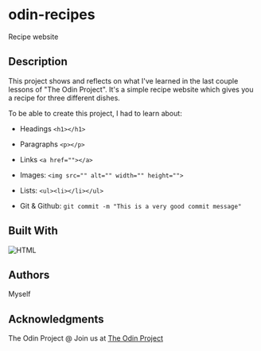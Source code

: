 # odin-recipes
Recipe website

## Description

This project shows and reflects on what I've learned in the last couple lessons of "The Odin Project". It's a simple recipe website which gives you a recipe for three different dishes.

To be able to create this project, I had to learn about:

- Headings
```<h1></h1>```

- Paragraphs
```<p></p>```

- Links
```<a href=""></a>```

- Images:
```<img src="" alt="" width="" height="">```

- Lists:
```<ul><li></li></ul>```

- Git & Github:
```git commit -m "This is a very good commit message"```

## Built With

![HTML](https://upload.wikimedia.org/wikipedia/commons/thumb/6/61/HTML5_logo_and_wordmark.svg/45px-HTML5_logo_and_wordmark.svg.png "HTML 5")


## Authors

Myself

## Acknowledgments

The Odin Project @ Join us at [The Odin Project](https://www.theodinproject.com/)